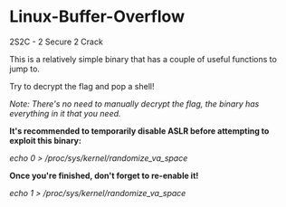 # Linux-Buffer-Overflow
2S2C - 2 Secure 2 Crack

This is a relatively simple binary that has a couple of useful functions to jump to.

Try to decrypt the flag and pop a shell!

*Note: There's no need to manually decrypt the flag, the binary has everything in it that you need.*

**It's recommended to temporarily disable ASLR before attempting to exploit this binary:**

*echo 0 > /proc/sys/kernel/randomize_va_space*

**Once you're finished, don't forget to re-enable it!**

*echo 1 > /proc/sys/kernel/randomize_va_space*



